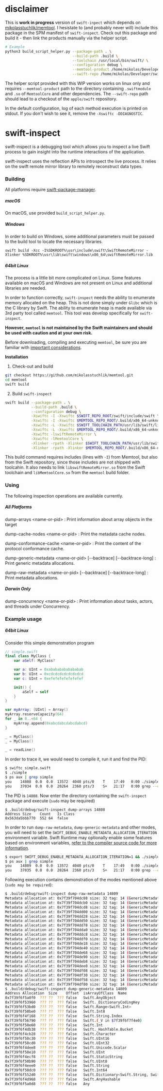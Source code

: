 # disclaimer
This is **work in progress** version of `swift-inpect` which depends on [mikolasstuchlik/memtool](https://github.com/mikolasstuchlik/memtool). I hesistate to (and probably never will) include this package in the SPM manifest of `swift-inspect`.
Check out this package and build it - then link the products manually via the helper script.

```bash
# Example
python3 build_script_helper.py --package-path . \
                               --build-path .build \
                               --toolchain /usr/local/bin/swift/ \
                               --configuration debug \
                               --memtool-product /home/mikolas/Developer/ptrace/memtool/.build/x86_64-unknown-linux-gnu/debug \
                               --swift-repo /home/mikolas/Developer/swift5.7/swift
```

The helper script provided with this WIP version works on linux only and requires `--memtool-product` path to the directory containing `.swiftmodule` and `.so` of `MemtoolCore` and other dependencies. The `--swift-repo` path should lead to a checkout of the `apple/swift` repository.

In the default configuration, log of each method execution is printed on stdout. If you don't wish to see it, remove the `-Xswiftc -DDIAGNOSTIC`.

# swift-inspect

swift-inspect is a debugging tool which allows you to inspect a live Swift process to gain insight into the runtime interactions of the application.

swift-inspect uses the reflection APIs to introspect the live process.  It relies on the swift remote mirror library to remotely reconstruct data types.

### Building

All platforms require [swift-package-manager](https://github.com/apple/swift-package-manager).

##### macOS

On macOS, use provided `build_script_helper.py`.

##### Windows

In order to build on Windows, some additional parameters must be passed to the build tool to locate the necessary libraries.

~~~
swift build -Xcc -I%SDKROOT%\usr\include\swift\SwiftRemoteMirror -Xlinker %SDKROOT%\usr\lib\swift\windows\x86_64\swiftRemoteMirror.lib
~~~

##### 64bit Linux

The process is a little bit more complicated on Linux. Some features available on macOS and Windows are not present on Linux and additional libraries are needed.

In order to function correctly, `swift-inspect` needs the ability to enumerate memory allocated on the heap. This is not done simply under `Glibc` which is the C library by Swift. The ability to enumerate heap is made available via 3rd party tool called `memtool`. This tool was develop specifically for `swift-inspect`.

**However, `memtool` is not maintained by the Swift maintainers and should be used with caution and at your own risk.**

Before downloading, compiling and executing `memtool`, be sure you are familiar with [important considerations](https://github.com/mikolasstuchlik/memtool/#important-considerations).

**Installation**

1. Check-out and build
```bash
git checkout https://github.com/mikolasstuchlik/memtool.git
cd memtool
swift build
```

2. Build `swift-inspect` 

```bash
swift build --package-path . \
            --build-path .build \
            --configuration debug \
            -Xswiftc -I -Xswiftc $SWIFT_REPO_ROOT/swift/include/swift \
            -Xswiftc -I -Xswiftc $MEMTOOL_REPO_ROOT/.build/x86_64-unknown-linux-gnu/debug \
            -Xswiftc -L -Xswiftc $SWIFT_TOOLCHAIN_PATH/usr/lib/swift/linux \
            -Xswiftc -L -Xswiftc $MEMTOOL_REPO_ROOT/.build/x86_64-unknown-linux-gnu/debug \
            -Xswiftc -lswiftRemoteMirror \
            -Xswiftc -lMemtoolCore \
            -Xlinker -rpath -Xlinker $SWIFT_TOOLCHAIN_PATH/usr/lib/swift/linux \
            -Xlinker -rpath -Xlinker $MEMTOOL_REPO_ROOT/.build/x86_64-unknown-linux-gnu/debug
```

This build command requires includes (lines with `-I`) from Memtool, but also from the Swift repository, since those includes are not shipped with toolcahin. It also needs to link `libswiftRemoteMirror.so` from the Swift toolchain and `libMemtoolCore.so` from the `memtool` build folder.

### Using

The following inspection operations are available currently.

##### All Platforms

dump-arrays &lt;name-or-pid&gt;
: Print information about array objects in the target

dump-cache-nodes &lt;name-or-pid&gt;
: Print the metadata cache nodes.

dump-conformance-cache &lt;name-or-pid&gt;
: Print the content of the protocol conformance cache.

dump-generic-metadata &lt;name-or-pid&gt; [--backtrace] [--backtrace-long]
: Print generic metadata allocations.

dump-raw-metadata &lt;name-or-pid&gt; [--backtrace] [--backtrace-long]
: Print metadata allocations.

##### Darwin Only

dump-concurrency &lt;name-or-pid&gt;
: Print information about tasks, actors, and threads under Concurrency.

### Example usage

##### 64bit Linux

Consider this simple demonstration program

```swift
// simple.swift
final class MyClass {
    var aSelf: MyClass?

    var a: UInt = 0xabababababababab
    var b: UInt = 0xcdcdcdcdcdcdcdcd
    var c: UInt = 0xefefefefefefefef

    init() {
        aSelf = self
    }
}

var myArray: [UInt] = Array()
myArray.reserveCapacity(64)
for _ in 0..<64 {
    myArray.append(0xabcdabcdabcdabcd)
}

_ = MyClass()
_ = MyClass()

_ = readLine()
```
In order to trace it, we would need to compile it, run it and find the PID:
```bash
$ swiftc simple.swift
$ ./simple
$ ps aux | grep simple
you    14808  0.0  0.0  13572  4040 pts/0    T    17:49   0:00 ./simple
you    37034  0.0  0.0  20264  2360 pts/3    S+   21:17   0:00 grep --color=auto simple
```

The PID is `14808`.
Now enter the directory containing the `swift-inspect` package and execute (`sudo` may be required)

```
$ .build/debug/swift-inspect dump-arrays 14808
Address	Size	Count	Is Class
0x563da5bbb770	552	64	false
```

In order to run `dump-raw-metadata`, `dump-generic-metadata` and other modes, you will need to set the `SWIFT_DEBUG_ENABLE_METADATA_ALLOCATION_ITERATION` environment variable. Swift Runtime may optionally enable some features based on environment variables, [refer to the compiler source code for more information](https://github.com/apple/swift/blob/main/stdlib/public/runtime/EnvironmentVariables.def).

```bash
$ export SWIFT_DEBUG_ENABLE_METADATA_ALLOCATION_ITERATION=1 && ./simple
$ ps aux | grep simple
you    14809  0.0  0.0  13572  4040 pts/0    T    17:49   0:00 ./simple
you    37035  0.0  0.0  20264  2360 pts/3    S+   21:17   0:00 grep --color=auto simple
```

Following execution contains demonstration of the modes mentioned above (`sudo may be required`):
```bash
$ .build/debug/swift-inspect dump-raw-metadata 14809
Metadata allocation at: 0x7f39f704dc88 size: 32 tag: 14 (GenericMetadataCache)
Metadata allocation at: 0x7f39f704dcb0 size: 32 tag: 14 (GenericMetadataCache)
Metadata allocation at: 0x7f39f704dcd8 size: 32 tag: 14 (GenericMetadataCache)
Metadata allocation at: 0x7f39f704dd00 size: 32 tag: 14 (GenericMetadataCache)
Metadata allocation at: 0x7f39f704dd28 size: 32 tag: 14 (GenericMetadataCache)
Metadata allocation at: 0x7f39f704dd50 size: 32 tag: 14 (GenericMetadataCache)
Metadata allocation at: 0x7f39f704dd78 size: 32 tag: 14 (GenericMetadataCache)
Metadata allocation at: 0x7f39f704dda0 size: 32 tag: 14 (GenericMetadataCache)
Metadata allocation at: 0x7f39f704ddc8 size: 32 tag: 14 (GenericMetadataCache)
Metadata allocation at: 0x7f39f704ddf0 size: 32 tag: 14 (GenericMetadataCache)
Metadata allocation at: 0x7f39f704de18 size: 32 tag: 14 (GenericMetadataCache)
Metadata allocation at: 0x7f39f704de40 size: 32 tag: 14 (GenericMetadataCache)
Metadata allocation at: 0x7f39f704de68 size: 32 tag: 14 (GenericMetadataCache)
Metadata allocation at: 0x7f39f704de90 size: 32 tag: 14 (GenericMetadataCache)
Metadata allocation at: 0x7f39f704deb8 size: 32 tag: 14 (GenericMetadataCache)
Metadata allocation at: 0x7f39f704dee0 size: 32 tag: 14 (GenericMetadataCache)
Metadata allocation at: 0x7f39f704df08 size: 32 tag: 14 (GenericMetadataCache)
Metadata allocation at: 0x7f39f704df30 size: 32 tag: 14 (GenericMetadataCache)
Metadata allocation at: 0x7f39f704df58 size: 32 tag: 14 (GenericMetadataCache)
Metadata allocation at: 0x7f39f704df80 size: 32 tag: 14 (GenericMetadataCache)
$ .build/debug/swift-inspect dump-generic-metadata 14809
Address	Allocation	Size	Offset	isArrayOfClass	Name
0x7f39f6f5a0f0	???	??	???	false	Swift.AnyObject
0x7f39f6f53960	???	??	???	false	Swift._DictionaryCodingKey
0x7f39f6f53bd0	???	??	???	false	Swift.Range<Swift.Int>
0x7f39f6f50be0	???	??	???	false	Swift.Int8
0x7f39f6f4f168	???	??	???	false	Swift.String.Index
0x7f39f6f56790	???	??	???	false	Swift.(_V in $7f39f6f7f4e0)
0x7f39f6f50e60	???	??	???	false	Swift.Int
0x7f39f6f4db38	???	??	???	false	Swift._HashTable.Bucket
0x7f39f6f4cb28	???	??	???	false	Swift.Character
0x7f39f6f50c30	???	??	???	false	Swift.UInt16
0x7f39f6f50cd0	???	??	???	false	Swift.UInt32
0x7f39f6f4dee8	???	??	???	false	Swift.Unicode.Scalar
0x7f39f6f50e10	???	??	???	false	Swift.UInt
0x7f39f6f4ecf8	???	??	???	false	Swift.StaticString
0x7f39f6f50b90	???	??	???	false	Swift.UInt8
0x7f39f6f4eee0	???	??	???	false	Swift.String
0x7f39f6f50dc0	???	??	???	false	Swift.Int64
0x7f39f6f552d0	???	??	???	false	Swift.Dictionary<Swift.String, Swift.AnyObject>
0x7f39f6f4d968	???	??	???	false	Swift.AnyHashable
0x7f39f6f5a0d8	???	??	???	false	Any
```

